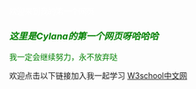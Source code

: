 <html>
<head>
 
 <p style="color:white">欢迎来到我的第一个网页</p>

</head>
<body background="代码雨2.gif">
 <h3 style="color:green">
  <i>这里是Cylana的第一个网页呀哈哈哈</i>
 </h3>
 <p style="color:green">
  我一定会继续努力，永不放弃哒 
 </p>
 <p>
  欢迎点击以下链接加入我一起学习
  <a href="https://www.w3school.com.cn/html/html_basic.asp"> W3school中文网 </a>
 </p>
</body>
</html>
